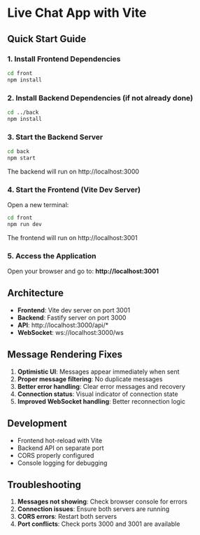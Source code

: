 # Live Chat App with Vite

## Quick Start Guide

### 1. Install Frontend Dependencies
```bash
cd front
npm install
```

### 2. Install Backend Dependencies (if not already done)
```bash
cd ../back
npm install
```

### 3. Start the Backend Server
```bash
cd back
npm start
```
The backend will run on http://localhost:3000

### 4. Start the Frontend (Vite Dev Server)
Open a new terminal:
```bash
cd front
npm run dev
```
The frontend will run on http://localhost:3001

### 5. Access the Application
Open your browser and go to: **http://localhost:3001**

## Architecture

- **Frontend**: Vite dev server on port 3001
- **Backend**: Fastify server on port 3000
- **API**: http://localhost:3000/api/*
- **WebSocket**: ws://localhost:3000/ws

## Message Rendering Fixes

1. **Optimistic UI**: Messages appear immediately when sent
2. **Proper message filtering**: No duplicate messages
3. **Better error handling**: Clear error messages and recovery
4. **Connection status**: Visual indicator of connection state
5. **Improved WebSocket handling**: Better reconnection logic

## Development

- Frontend hot-reload with Vite
- Backend API on separate port
- CORS properly configured
- Console logging for debugging

## Troubleshooting

1. **Messages not showing**: Check browser console for errors
2. **Connection issues**: Ensure both servers are running
3. **CORS errors**: Restart both servers
4. **Port conflicts**: Check ports 3000 and 3001 are available